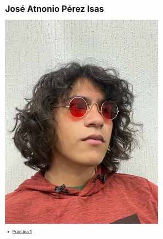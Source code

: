 # José Atnonio Pérez Isas

![Antonio](./Practica1/IMG/Antonio.jpeg)  
- [Práctica 1](/practica-1.md)
